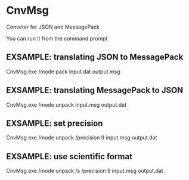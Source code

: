 # CnvMsg
Conveter for JSON and MessagePack

You can run it from the command prompt

## EXSAMPLE: translating JSON to MessagePack
CnvMsg.exe /mode pack input.dat output.msg

## EXSAMPLE: translating MessagePack to JSON
CnvMsg.exe /mode unpack input.msg output.dat

## EXSAMPLE: set precision
CnvMsg.exe /mode unpack /precision 9 input.msg output.dat

## EXSAMPLE: use scientific format
CnvMsg.exe /mode unpack /s /precision 9 input.msg output.dat

